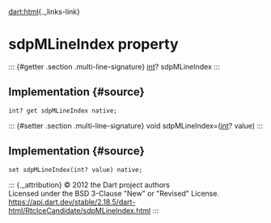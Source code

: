 [dart:html](../../dart-html/dart-html-library){._links-link}

sdpMLineIndex property
======================

::: {#getter .section .multi-line-signature}
[int](../../dart-core/int-class)? sdpMLineIndex
:::

Implementation {#source}
--------------

``` {.language-dart data-language="dart"}
int? get sdpMLineIndex native;
```

::: {#setter .section .multi-line-signature}
void sdpMLineIndex=([int](../../dart-core/int-class)? value)
:::

Implementation {#source}
--------------

``` {.language-dart data-language="dart"}
set sdpMLineIndex(int? value) native;
```

::: {._attribution}
© 2012 the Dart project authors\
Licensed under the BSD 3-Clause \"New\" or \"Revised\" License.\
<https://api.dart.dev/stable/2.18.5/dart-html/RtcIceCandidate/sdpMLineIndex.html>
:::
